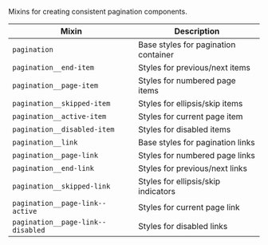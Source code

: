 Mixins for creating consistent pagination components.

| Mixin | Description
| - | -
| `pagination` | Base styles for pagination container
| `pagination__end-item` | Styles for previous/next items
| `pagination__page-item` | Styles for numbered page items
| `pagination__skipped-item` | Styles for ellipsis/skip items
| `pagination__active-item` | Styles for current page item
| `pagination__disabled-item` | Styles for disabled items
| `pagination__link` | Base styles for pagination links
| `pagination__page-link` | Styles for numbered page links
| `pagination__end-link` | Styles for previous/next links
| `pagination__skipped-link` | Styles for ellipsis/skip indicators
| `pagination__page-link--active` | Styles for current page link
| `pagination__page-link--disabled` | Styles for disabled links

